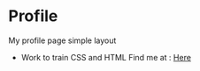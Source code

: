 # Profile
My profile page simple layout
- Work to train CSS and HTML 
Find me at : <a href="https://duda-prc.github.io/profile/" target="_blank">Here</a>
